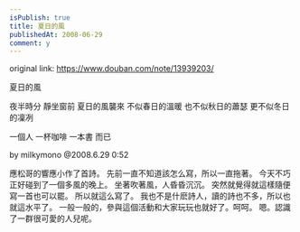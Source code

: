 ```yaml
---
isPublish: true
title: 夏日的風
publishedAt: 2008-06-29
comment: y
---
```


original link: https://www.douban.com/note/13939203/

夏日的風

夜半時分
靜坐窗前
夏日的風襲來
不似春日的溫暖
也不似秋日的蕭瑟
更不似冬日的凜冽

一個人
一杯咖啡
一本書
而已

by milkymono @2008.6.29 0:52



應松哥的響應小作了首詩。
先前一直不知道該怎么寫，所以一直拖著。
今天不巧正好碰到了一個多風的晚上。
坐著吹著風，人昏昏沉沉。
突然就覺得就這樣隨便寫一首也可以罷。
所以就這么寫了。
我也不是什麽詩人，讀的詩也不多，所以也就這水平了。
一般一般的，參與這個活動和大家玩玩也就好了。呵呵。
嗯。認識了一群很可愛的人兒呢。
